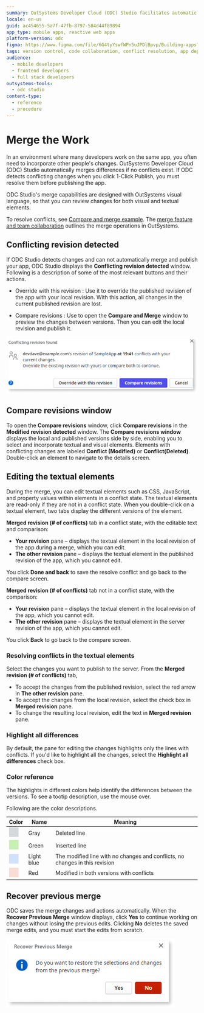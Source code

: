 ```yaml
---
summary: OutSystems Developer Cloud (ODC) Studio facilitates automatic and manual merging of app changes, enhancing collaboration among developers.
locale: en-us
guid: ac454655-5a7f-47fb-8797-584d44f89894
app_type: mobile apps, reactive web apps
platform-version: odc
figma: https://www.figma.com/file/6G4tyYswfWPn5uJPDlBpvp/Building-apps?type=design&node-id=4002%3A173&mode=design&t=upO9mxr7in19rYkC-1
tags: version control, code collaboration, conflict resolution, app deployment, outsystems platform
audience:
  - mobile developers
  - frontend developers
  - full stack developers
outsystems-tools:
  - odc studio
content-type:
  - reference
  - procedure
---
```


# Merge the Work

In an environment where many developers work on the same app, you often need to incorporate other people's changes. OutSystems Developer Cloud (ODC) Studio automatically merges differences if no conflicts exist. 
If ODC detects conflicting changes when you click 1-Click Publish, you must resolve them before publishing the app.

ODC Studio's merge capabilities are designed with OutSystems visual language, so that you can review changes for both visual and textual elements.

To resolve conflicts, see [Compare and merge example](merge-example.md). The [merge feature and team collaboration](concepts.md) outlines the merge operations in OutSystems.

## Conflicting revision detected

If ODC Studio detects changes and can not automatically merge and publish your app, ODC Studio displays the **Conflicting revision detected** window. Following is a description of some of the most relevant buttons and their actions.

* Override with this revision
:   Use it to override the published revision of the app with your local revision. With this action, all changes in the current published revision are lost.

* Compare revisions
:  Use to open the **Compare and Merge** window to preview the changes between versions. Then you can edit the local revision and publish it.

![Screenshot of the 'Conflicting revision detected' window in OutSystems Developer Cloud Studio](images/modified-version-detected-odcs.png "Conflicting Revision Detected in ODC Studio")

## Compare revisions window

To open the **Compare revisions** window, click **Compare revisions** in the **Modified revision detected** window. The **Compare revisions window** displays the local and published versions side by side, enabling you to select and incorporate textual and visual elements. Elements with conflicting changes are labeled **Conflict (Modified)** or **Conflict(Deleted)**. Double-click an element to navigate to the details screen.

## Editing the textual elements

During the merge, you can edit textual elements such as CSS, JavaScript, and property values within elements in a conflict state. The textual elements are read-only if they are not in a conflict state. When you double-click on a textual element, two tabs display the different versions of the element.<br/>

**Merged revision (# of conflicts)** tab in a conflict state, with the editable text and comparison:

* **Your revision** pane – displays the textual element in the local revision of the app during a merge, which you can edit.
* **The other revision** pane – displays the textual element in the published revision of the app, which you cannot edit.

You click **Done and back** to save the resolve conflict and go back to the compare screen.

**Merged revision (# of conflicts)** tab not in a conflict state, with the comparison:

* **Your revision** pane – displays the textual element in the local revision of the app, which you cannot edit.
* **The other revision** pane – displays the textual element in the server revision of the app, which you cannot edit.

You click **Back** to go back to the compare screen.

### Resolving conflicts in the textual elements

Select the changes you want to publish to the server. From the **Merged revision (# of conflicts)** tab,

* To accept the changes from the published revision, select the red arrow in **The other revision** pane.
* To accept the changes from the local revision, select the check box in **Merged revision** pane.
* To change the resulting local revision, edit the text in **Merged revision** pane.

### Highlight all differences

By default, the pane for editing the changes highlights only the lines with conflicts. If you'd like to highlight all the changes, select the **Highlight all differences** check box.

### Color reference

The highlights in different colors help identify the differences between the versions. To see a tootip description, use the mouse over.

Following are the color descriptions.

| Color | Name | Meaning |
 --- | --- | --- |
![Color reference indicating a gray highlight for a deleted line in the merge comparison](images/color-modifed-deleted.png "Color Reference for Deleted Line") | Gray | Deleted line
![Color reference indicating a green highlight for an inserted line in the merge comparison](images/color-modifed-added.png "Color Reference for Inserted Line") | Green| Inserted line
![Color reference indicating a light blue highlight for an unchanged line with no conflicts in the merge comparison](images/color-modifed-light.png "Color Reference for Unchanged Line") | Light blue | The modified line with no changes and conflicts, no changes in this revision
![Color reference indicating a red highlight for a line modified in both versions with conflicts in the merge comparison](images/color-modifed-conflict.png "Color Reference for Conflicted Line") | Red | Modified in both versions with conflicts

## Recover previous merge

ODC saves the merge changes and actions automatically. When the **Recover Previous Merge** window displays, click **Yes** to continue working on changes without losing the previous edits. Clicking **No** deletes the saved merge edits, and you must start the edits from scratch.

![Screenshot of the 'Recover Previous Merge' dialog in OutSystems Developer Cloud Studio](images/recover-previous-merge-dialog-odcs.png "Recover Previous Merge Dialog in ODC Studio")
